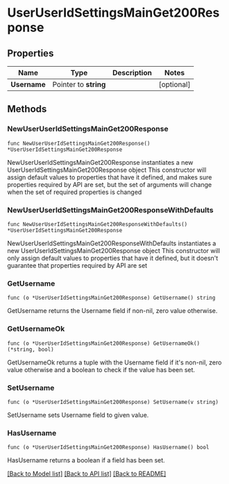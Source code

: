 # UserUserIdSettingsMainGet200Response

## Properties

Name | Type | Description | Notes
------------ | ------------- | ------------- | -------------
**Username** | Pointer to **string** |  | [optional] 

## Methods

### NewUserUserIdSettingsMainGet200Response

`func NewUserUserIdSettingsMainGet200Response() *UserUserIdSettingsMainGet200Response`

NewUserUserIdSettingsMainGet200Response instantiates a new UserUserIdSettingsMainGet200Response object
This constructor will assign default values to properties that have it defined,
and makes sure properties required by API are set, but the set of arguments
will change when the set of required properties is changed

### NewUserUserIdSettingsMainGet200ResponseWithDefaults

`func NewUserUserIdSettingsMainGet200ResponseWithDefaults() *UserUserIdSettingsMainGet200Response`

NewUserUserIdSettingsMainGet200ResponseWithDefaults instantiates a new UserUserIdSettingsMainGet200Response object
This constructor will only assign default values to properties that have it defined,
but it doesn't guarantee that properties required by API are set

### GetUsername

`func (o *UserUserIdSettingsMainGet200Response) GetUsername() string`

GetUsername returns the Username field if non-nil, zero value otherwise.

### GetUsernameOk

`func (o *UserUserIdSettingsMainGet200Response) GetUsernameOk() (*string, bool)`

GetUsernameOk returns a tuple with the Username field if it's non-nil, zero value otherwise
and a boolean to check if the value has been set.

### SetUsername

`func (o *UserUserIdSettingsMainGet200Response) SetUsername(v string)`

SetUsername sets Username field to given value.

### HasUsername

`func (o *UserUserIdSettingsMainGet200Response) HasUsername() bool`

HasUsername returns a boolean if a field has been set.


[[Back to Model list]](../README.md#documentation-for-models) [[Back to API list]](../README.md#documentation-for-api-endpoints) [[Back to README]](../README.md)


